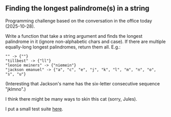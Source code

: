 ## Finding the longest palindrome(s) in a string

Programming challenge based on the conversation in the office today (2025-10-28).

Write a function that take a string argument and finds the longest palindrome
in it (ignore non-alphabetic chars and case). If there are multiple
equally-long longest palindromes, return them all. E.g.:

    "" -> {""}
    "tillbest" -> {"ll"}
    "leonie meiners" -> {"niemein"}
    "jackson emanuel" -> {"a", "c", "e", "j", "k", "l", "m", "n", "o", "s", "u"}
    
(Interesting that Jackson's name has the six-letter consecutive sequence "jklmno".)

I think there might be many ways to skin this cat (sorry, Jules).

I put a small test suite [here](tests/test_core.py).

